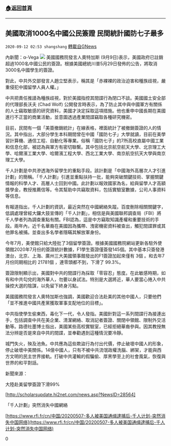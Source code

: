 ###  [:house:返回首頁](https://github.com/ourhimalayas/txt)
---

## 美國取消1000名中國公民簽證 民間統計國防七子最多
`2020-09-12 02:53 shangshang` [轉載自GNews](https://gnews.org/zh-hant/349852/)

內新聞：α-Vega
![](https://s3.amazonaws.com/gnews-media-offload/wp-content/uploads/2020/09/12024250/F8C067C9-A29F-4DE2-9F7B-6C227A5275B6.jpeg)
美國國務院發言人奧特加斯 (9月9日)表示，美國政府已註銷超過1000名中國公民的簽證。根據美國總統川普5月29日發佈的公告，將取消3000名中國學生的簽證。

對此，中共外交部發言人趙立堅表示，稱其是「赤裸裸的政治迫害和種族歧視，嚴重侵犯中國留學人員人權。」

中共把責任推諉為種族歧視，對於美國指控其間諜行為閉口不談。美國國土安全部的代理部長沃夫 (Chad Wolf) 公開發言時表示，為了防止其中與中國軍方有關係的人士竊取敏感的研究資料，美國才決定採取這項措施。他也重申中國長期在美國進行不正當的商業活動，並意圖透過產業間諜竊取各種研究機密。

目前，民間有一個「美簽撤銷統計」在線表格，裡面統計了被撤銷簽證的人的情況。其中指出，大部分學生本科期間曾在中國「國防七子」大學就讀，目前在美學習計算機、通信工程、自動化等專業。俗稱「國防七子」的7所高校直屬中國工業和信息化部，被認為與軍方有密切聯繫。其中包括北京航空航天大學、北京理工大學、哈爾濱工業大學、哈爾濱工程大學、西北工業大學、南京航空抗天大學與南京理工大學。

千人計劃是中共滲透海外留學生的重點手段。該計劃是「中國海外高層次人才引進計劃」的簡稱。「千人計劃」引進並重點扶持一批，能夠突破關鍵技術、掌握關鍵情報的科學人才、高層人士回到中國。此計劃以報效國家為名，給與留學人才高額獎學金，教授推薦信等。令其幫助中共竊取資料，包括實驗室數據，公司人事資料等信息。

有報道指出，千人計劃的資訊，最近突然在中國網絡失蹤。百度刪除相關關鍵字，低調處理曾經大鑼大鼓宣傳的「千人計劃」，相信是與美國聯邦調查局（FBI）將千人學者列為調查重點有關。FBI認為，這是中方竊取知識產權和重要技術的手段。兩年內，近千名華裔在美國因為攜帶、洩密機密資料被查出，觸犯間諜罪或其他罪名被捕。並查出多名學者隱瞞其解放軍身份。

今年7月，美使館只給大陸批了3個留學簽證。根據美國國務院網站更新各駐外使領館2020年7月份的簽證統計數據，F1學生簽證僅簽發145個。其中基本只簽發港澳台，北京、上海、廣州三大美國領事館發出的F1簽證加起來僅有 3個 。和去年7月份同期相比的 21781個 ，連零頭都不到，下滑了 99.3%。

簽證限制顯示出，美國對中共的間諜行為採取「零容忍」態度。在此敏感時期，如有和中共勾兌的海外華人，勿要以身試法。特別是大選將近，華人要當心捲入中共操控大選的陰謀，以免留下終身污點。

美國國務院發言人奧特加斯也強調，美國歡迎合法赴美的其他中國人，只要他們「並不推進中國共產黨獲取軍事支配地位的目標」。

中共指使學生偷東西，毒化下一代，令人發指。美國針對這一系列間諜行為接連出手，包括調查中共在美企業、清潔網絡、取消記者簽證、關閉中領館、限制外交活動等。路德社墨博士指出，美國某些高校實驗室，已經拒絕華裔參與。因其教授無法分辨是否是來自中共的間諜，並奉勸遇到這種情況要冷靜。

城門失火，殃及池魚。中共應為這些欺盜行為付出代價，停止破壞中國人的形象，停止破壞中美關係。14億中國人，只有不被中共流氓政權洗腦、綁架，才能與西方文明的民主世界接軌。打破中共灌輸的假騙偷、厚黑學至上的社會風氣，恢復與世界的和平對話。

新聞來源：

大陸赴美留學簽證下滑99%

[http://scholarsupdate.hi2net.com/news.asp?NewsID=28564]

「千人計劃」突然消失中國網絡

[https://www.rfi.fr/cn/中国/20200507-多人被美国通缉逮捕后-千人计划-突然消失中国网络](https://www.rfi.fr/cn/中国/20200507-多人被美国通缉逮捕后-千人计划-突然消失中国网络)

0
